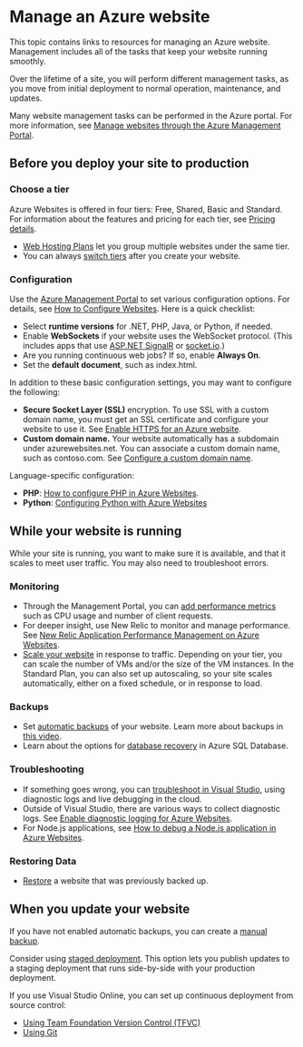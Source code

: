 <properties 
	pageTitle="Manage an Azure website" 
	description="Links to resources for managing a Microsoft Azure website." 
	services="web-sites" 
	documentationCenter="" 
	authors="MikeWasson" 
	manager="wpickett" 
	editor=""/>

<tags 
	ms.service="web-sites" 
	ms.workload="web" 
	ms.tgt_pltfrm="na" 
	ms.devlang="na" 
	ms.topic="article" 
	ms.date="02/23/2015" 
	ms.author="mwasson"/>

# Manage an Azure website

This topic contains links to resources for managing an Azure website. Management includes all of the tasks that keep your website running smoothly. 

Over the lifetime of a site, you will perform different management tasks, as you move from initial deployment to normal operation, maintenance, and updates.

Many website management tasks can be performed in the Azure portal. For more information, see [Manage websites through the Azure Management Portal](web-sites-manage.md).

## Before you deploy your site to production

### Choose a tier

Azure Websites is offered in four tiers: Free, Shared, Basic and Standard. For information about the features and pricing for each tier, see [Pricing details](http://azure.microsoft.com/pricing/details/websites/). 

- [Web Hosting Plans](azure-web-sites-web-hosting-plans-in-depth-overview.md) let you group multiple websites under the same tier.
- You can always [switch tiers](web-sites-scale.md) after you create your website.

### Configuration

Use the [Azure Management Portal](https://manage.windowsazure.com/) to set various configuration options. For details, see [How to Configure Websites](web-sites-configure.md). Here is a quick checklist:

- Select **runtime versions** for .NET, PHP, Java, or Python, if needed.
- Enable **WebSockets** if your website uses the WebSocket protocol. (This includes apps that use [ASP.NET SignalR](http://www.asp.net/signalr) or [socket.io](web-sites-nodejs-chat-app-socketio.md).)
- Are you running continuous web jobs? If so, enable **Always On**.
- Set the **default document**, such as index.html.

In addition to these basic configuration settings, you may want to configure the following:

- **Secure Socket Layer (SSL)** encryption. To use SSL with a custom domain name, you must get an SSL certificate and configure your website to use it. See [Enable HTTPS for an Azure website](web-sites-configure-ssl-certificate.md).
- **Custom domain name.** Your website automatically has a subdomain under azurewebsites.net. You can associate a custom domain name, such as contoso.com. See [Configure a custom domain name](web-sites-custom-domain-name.md).

Language-specific configuration:

- **PHP**: [How to configure PHP in Azure Websites](web-sites-php-configure.md).
- **Python**: [Configuring Python with Azure Websites](web-sites-python-configure.md)


## While your website is running

While your site is running, you want to make sure it is available, and that it scales to meet user traffic. You may also need to troubleshoot errors.

### Monitoring

- Through the Management Portal, you can [add performance metrics](web-sites-monitor.md) such as CPU usage and number of client requests.
- For deeper insight, use New Relic to monitor and manage performance. See [New Relic Application Performance Management on Azure Websites](store-new-relic-web-sites-dotnet-application-performance-management.md).
- [Scale your website](web-sites-scale.md) in response to traffic. Depending on your tier, you can scale the number of VMs and/or the size of the VM instances. In the Standard Plan, you can also set up autoscaling, so your site scales automatically, either on a fixed schedule, or in response to load.  
 
### Backups

- Set [automatic backups](web-sites-backup.md) of your website. Learn more about backups in [this video](http://azure.microsoft.com/documentation/videos/azure-websites-automatic-and-easy-backup/).
- Learn about the options for [database recovery](http://msdn.microsoft.com/library/azure/hh852669.aspx) in Azure SQL Database.

### Troubleshooting

- If something goes wrong, you can [troubleshoot in Visual Studio](web-sites-dotnet-troubleshoot-visual-studio.md#remotedebug), using diagnostic logs and live debugging in the cloud. 
- Outside of Visual Studio, there are various ways to collect diagnostic logs. See [Enable diagnostic logging for Azure Websites](web-sites-enable-diagnostic-log.md).
- For Node.js applications, see [How to debug a Node.js application in Azure Websites](web-sites-nodejs-debug.md).

### Restoring Data

- [Restore](web-sites-restore.md) a website that was previously backed up.


## When you update your website

If you have not enabled automatic backups, you can create a [manual backup](web-sites-backup.md).

Consider using [staged deployment](web-sites-staged-publishing.md). This option lets you publish updates to a staging deployment that runs side-by-side with your production deployment. 

If you use Visual Studio Online, you can set up continuous deployment from source control:

- [Using Team Foundation Version Control (TFVC)](cloud-services-continuous-delivery-use-vso.md) 
- [Using Git](cloud-services-continuous-delivery-use-vso-git.md)
 

 
<!-- Anchors. -->


[Before you deploy your site to production]: #before-you-deploy-your-site-to-production
[While your website is running]: #while-your-website-is-running
[When you update your website]: #when-you-update-your-website

 